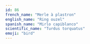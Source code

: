 ```yaml
---
id: 86
french_name: "Merle à plastron"
english_name: "Ring ouzel"
spanish_name: "Mirlo capiblanco"
scientific_name: "Turdus torquatus"
emoji: "bird"
---
```

